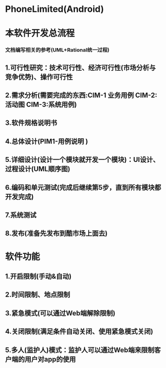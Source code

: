 # PhoneLimited(Android)

# 本软件开发总流程
### 文档编写相关的参考(UML+Rational统一过程)

## 1.可行性研究：技术可行性、经济可行性(市场分析与竞争优势)、操作可行性

## 2.需求分析(需要完成的东西:CIM-1 业务用例 CIM-2:活动图 CIM-3:系统用例)

## 3.软件规格说明书

## 4.总体设计(PIM1-用例说明 )

## 5.详细设计(设计一个模块就开发一个模块)：UI设计、过程设计(UML顺序图)

## 6.编码和单元测试(完成后继续第5步，直到所有模块都开发完成)

## 7.系统测试

## 8.发布(准备先发布到酷市场上面去)


# 软件功能

## 1.开启限制(手动&自动)

## 2.时间限制、地点限制

## 3.紧急模式(可以通过Web端解除限制)

## 4.关闭限制(满足条件自动关闭、使用紧急模式关闭)

## 5.多人(监护人)模式：监护人可以通过Web端来限制客户端的用户对app的使用
